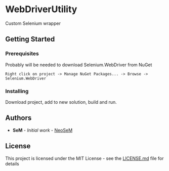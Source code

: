 # WebDriverUtility
Custom Selenium wrapper

## Getting Started

### Prerequisites

Probably will be needed to download Selenium.WebDriver from NuGet

```
Right click on project -> Manage NuGet Packages... -> Browse -> Selenium.WebDriver
```

### Installing

Download project, add to new solution, build and run.


## Authors

* **SeM** - *Initial work* - [NeoSeM](https://github.com/NeoSeM)

## License

This project is licensed under the MIT License - see the [LICENSE.md](LICENSE.md) file for details
